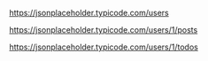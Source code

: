 https://jsonplaceholder.typicode.com/users

https://jsonplaceholder.typicode.com/users/1/posts

https://jsonplaceholder.typicode.com/users/1/todos
